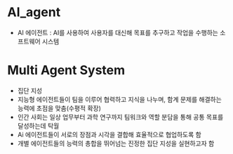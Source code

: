 # AI_agent
- AI 에이전트 : AI를 사용하여 사용자를 대신해 목표를 추구하고 작업을 수행하는 소프트웨어 시스템

# Multi Agent System
- 집단 지성
- 지능형 에이전트들이 팀을 이루어 협력하고 지식을 나누며, 함계 문제를 해결하는 능력에 초점을 맞춤(수평적 확장)
- 인간 사회는 일상 업무부터 과학 연구까지 팀워크와 역할 분담을 통해 공통 목표를 달성하는데 탁월
- Ai 에이전트들이 서로의 장점과 시각을 결합해 효율적으로 협업하도록 함
- 개별 에이전트들의 능력의 총합을 뛰어넘는 진정한 집단 지성을 실현하고자 함


